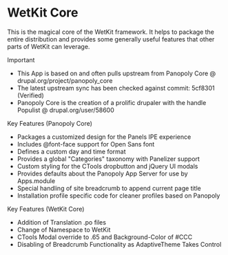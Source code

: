 WetKit Core
==============
This is the magical core of the WetKit framework. It helps to package the
entire distribution and provides some generally useful features that other
parts of WetKit can leverage.

Important
* This App is based on and often pulls upstream from Panopoly Core @ drupal.org/project/panopoly_core
* The latest upstream sync has been checked against commit: 5cf8301 (Verified)
* Panopoly Core is the creation of a prolific drupaler with the handle Populist @ drupal.org/user/58600

Key Features (Panopoly Core)
* Packages a customized design for the Panels IPE experience
* Includes @font-face support for Open Sans font
* Defines a custom day and time format
* Provides a global "Categories" taxonomy with Panelizer support
* Custom styling for the CTools dropbutton and jQuery UI modals
* Provides defaults about the Panopoly App Server for use by Apps.module
* Special handling of site breadcrumb to append current page title
* Installation profile specific code for cleaner profiles based on Panopoly

Key Features (WetKit Core)
* Addition of Translation .po files
* Change of Namespace to WetKit
* CTools Modal override to .65 and Background-Color of #CCC
* Disabling of Breadcrumb Functionality as AdaptiveTheme Takes Control


